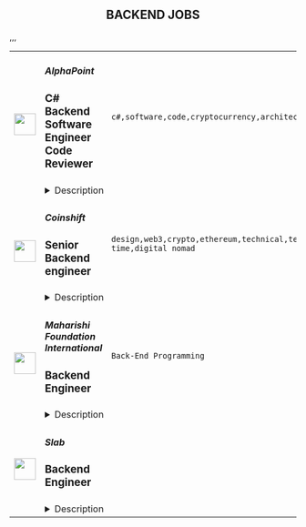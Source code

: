 <div align="center"><h2>BACKEND JOBS</h2></div><table><tr>
                <td width="100" height="100" rowspan="2">
                    <img src="https://remoteok.com/assets/img/jobs/b7eca1364e2e3d894666cdfae86f2e651670138137.peg" width="38px" height="auto">
                </td>
                <td width="300">
                    <h5>AlphaPoint</h5>
                    <h3>C# Backend Software Engineer Code Reviewer</h3>
                </td>
                <td width="300">
                    <code>c#,software,code,cryptocurrency,architect,financial,fintech,senior,engineer,engineering,backend</code>
                </td>
                <td width="200">
                <text>2 days ago</text>
                </td>
                <td width="100" rowspan="2">
                <a href="https://remoteOK.com/remote-jobs/remote-c-backend-software-engineer-code-reviewer-alphapoint-158895" align="right" target="_blank">Apply</a>
                </td>
            </tr>
            <tr>
                <td colspan="3">
                <details><summary>Description</summary>
                <p><span style="font-size:14px;"><span style="font-family:Arial , Helvetica , sans-serif;"><span style="font-variant:normal;white-space:pre-wrap;"><span style="color:#000000;"><span style="font-weight:700;"><span style="font-style:normal;"><span style="text-decoration:none;">About AlphaPoint:</span></span></span></span></span></span></span></p><p><span style="font-size:14px;"><span style="font-family:Arial , Helvetica , sans-serif;"><span style="font-variant:normal;white-space:pre-wrap;"><span style="color:#222222;"><span style="background-color:#ffffff;"><span style="font-weight:400;"><span style="font-style:normal;"><span style="text-decoration:none;">AlphaPoint is a financial technology company powering digital asset exchanges and brokerages worldwide. Through its secure, scalable, and customizable white label digital asset trading platform, AlphaPoint has enabled over 150 customers in 35 countries to launch and operate digital asset markets, as well as digitize assets. AlphaPoint and its award winning blockchain technology have helped startups and institutions discover and execute their blockchain strategies since 2013.</span></span></span></span></span></span></span></span></p><p style="line-height:1.38;"><span style="font-size:14px;"><span style="font-family:Arial , Helvetica , sans-serif;"><span style="font-variant:normal;white-space:pre-wrap;"><span style="color:#000000;"><span style="font-weight:400;"><span style="font-style:normal;"><span style="text-decoration:none;">This role is 100% US remote. </span></span></span></span></span></span></span></p><p><span style="font-family:Arial , Helvetica , sans-serif;"><span style="font-size:11pt;font-variant:normal;white-space:pre-wrap;"><span style="color:#000000;"><span style="font-weight:700;"><span style="font-style:normal;"><span style="text-decoration:none;">Role Responsibilities:</span></span></span></span></span></span></p><p style="line-height:1.38;margin-right:36px;"><span style="font-family:Arial , Helvetica , sans-serif;"><span style="font-size:11pt;font-variant:normal;white-space:pre-wrap;"><span style="color:#000000;"><span style="font-weight:400;"><span style="font-style:normal;"><span style="text-decoration:none;">The code reviewer will be reviewing all code written by engineers on the development team. Reviewing, correcting and looking for better ways to write existing code. This person must be a skilled code reviewer and enjoys doing code reviews and coming up with best practices for code reviews. This person will be reporting directly into the CIO and dotted reporting line into the solution architect lead.</span></span></span></span></span></span></p><p><span style="font-size:14px;"><span style="font-family:Arial , Helvetica , sans-serif;"><span style="font-variant:normal;white-space:pre-wrap;"><span style="color:#000000;"><span style="font-weight:700;"><span style="font-style:normal;"><span style="text-decoration:none;">Basic requirements:</span></span></span></span></span></span></span></p><ul>
<li style="list-style-type:disc;"><span style="font-size:14px;"><span style="font-family:Arial , Helvetica , sans-serif;"><span style="font-variant:normal;white-space:pre-wrap;"><span style="color:#000000;"><span style="font-weight:400;"><span style="font-style:normal;"><span style="text-decoration:none;">C# programming language expert. 5 - 8 years experienced in C#.</span></span></span></span></span></span></span></li>
<li style="list-style-type:disc;"><span style="font-size:14px;"><span style="font-family:Arial , Helvetica , sans-serif;"><span style="font-variant:normal;white-space:pre-wrap;"><span style="color:#000000;"><span style="font-weight:400;"><span style="font-style:normal;"><span style="text-decoration:none;">Well-versed in documenting, critiquing, creating best practice guides and implementing coding standards</span></span></span></span></span></span></span></li>
<li style="list-style-type:disc;"><span style="font-size:14px;"><span style="font-family:Arial , Helvetica , sans-serif;"><span style="font-variant:normal;white-space:pre-wrap;"><span style="color:#000000;"><span style="font-weight:400;"><span style="font-style:normal;"><span style="text-decoration:none;">Identifying and documenting anti-patterns</span></span></span></span></span></span></span></li>
<li style="list-style-type:disc;"><span style="font-size:14px;"><span style="font-family:Arial , Helvetica , sans-serif;"><span style="font-variant:normal;white-space:pre-wrap;"><span style="color:#000000;"><span style="font-weight:400;"><span style="font-style:normal;"><span style="text-decoration:none;">Performance profiling to determine which type of code is more efficient</span></span></span></span></span></span></span></li>
<li style="list-style-type:disc;"><span style="font-size:14px;"><span style="font-family:Arial , Helvetica , sans-serif;"><span style="font-variant:normal;white-space:pre-wrap;"><span style="color:#000000;"><span style="font-weight:400;"><span style="font-style:normal;"><span style="text-decoration:none;">Draft the engineering coding guide and policy for AlphaPoint</span></span></span></span></span></span></span></li>
<li style="list-style-type:disc;"><span style="font-size:14px;"><span style="font-family:Arial , Helvetica , sans-serif;"><span style="font-variant:normal;white-space:pre-wrap;"><span style="color:#000000;"><span style="font-weight:400;"><span style="font-style:normal;"><span style="text-decoration:none;">Comfortable with communicating mistakes in code and coaching/supporting engineers to take corrective action</span></span></span></span></span></span></span></li>
<li style="list-style-type:disc;"><span style="font-size:14px;"><span style="font-family:Arial , Helvetica , sans-serif;"><span style="font-variant:normal;white-space:pre-wrap;"><span style="color:#000000;"><span style="font-weight:400;"><span style="font-style:normal;"><span style="text-decoration:none;">Someone very detail-oriented</span></span></span></span></span></span></span></li>
<li style="list-style-type:disc;"><span style="font-size:14px;"><span style="font-family:Arial , Helvetica , sans-serif;"><span style="font-variant:normal;white-space:pre-wrap;"><span style="color:#000000;"><span style="font-weight:400;"><span style="font-style:normal;"><span style="text-decoration:none;">A specialist in code reviewing</span></span></span></span></span></span></span></li>
</ul><p><span style="font-size:14px;"><span style="font-family:Arial , Helvetica , sans-serif;"><span style="font-variant:normal;white-space:pre-wrap;"><span style="color:#000000;"><span style="font-weight:700;"><span style="font-style:normal;"><span style="text-decoration:none;">Preferred requirements:</span></span></span></span></span></span></span></p><ul>
<li style="list-style-type:disc;"><span style="font-size:14px;"><span style="font-variant:normal;white-space:pre-wrap;"><span style="font-family:Arial;"><span style="color:#000000;"><span style="font-weight:400;"><span style="font-style:normal;"><span style="text-decoration:none;">Prior experience with maintaining open source projects and triaging other engineersâ code on a frequent basis - either for professional/work reasons or as a hobby </span></span></span></span></span></span></span></li>
<li style="list-style-type:disc;"><span style="font-size:14px;"><span style="font-variant:normal;white-space:pre-wrap;"><span style="font-family:Arial;"><span style="color:#000000;"><span style="font-weight:400;"><span style="font-style:normal;"><span style="text-decoration:none;">Passion and experience in cryptocurrencies, blockchain, trading systems or other fintech instruments</span></span></span></span></span></span></span></li>
<li style="list-style-type:disc;"><span style="font-size:14px;"><span style="font-variant:normal;white-space:pre-wrap;"><span style="font-family:Arial;"><span style="color:#000000;"><span style="font-weight:400;"><span style="font-style:normal;"><span style="text-decoration:none;">Someone who is comfortable working across the engineering organization with senior developers, leads and staff level engineers</span></span></span></span></span></span></span></li>
</ul><p><b>Here are some of the benefits of working at AlphaPoint:</b></p><ul>
<li>Competitive base salary, bonus and equity</li>
<li>Comprehensive health, dental, vision insurance coverage</li>
<li>Life Insurance</li>
<li>Short and Long-Term Disability Benefits</li>
<li>401k company match</li>
<li>Unlimited PTO</li>
<li>Brex company credit card</li>
<li>Computer equipment and workplace furniture to suit your needs</li>
<li>Great colleagues and an inspiring startup environment with colleagues internationally</li>
<li>$100 of the Cryptocurrency of your choice upon signing</li>
<li>Company paid Co-Working benefits</li>
<li>$2500/year for learning and development</li>
</ul><p style="line-height:1.38;"> </p><p> </p><p><figure><iframe style="width:500px;height:281px;" src="//www.youtube.com/embed/r8N-hsJU-g4" frameborder="0" allowfullscreen=""></iframe></figure></p><br/><br/>Please mention the word **ECONOMICAL** and tag RNTQuMjI0LjEzNi40 when applying to show you read the job post completely (#RNTQuMjI0LjEzNi40). This is a beta feature to avoid spam applicants. Companies can search these words to find applicants that read this and see they're human.
                </details>
                </td>
            </tr>,<tr>
                <td width="100" height="100" rowspan="2">
                    <img src="https://remoteok.com/assets/img/jobs/ab1df706e537e3df787deff781d7da301670051722.peg" width="38px" height="auto">
                </td>
                <td width="300">
                    <h5>Coinshift</h5>
                    <h3>Senior Backend engineer</h3>
                </td>
                <td width="300">
                    <code>design,web3,crypto,ethereum,technical,testing,code,financial,management,lead,senior,engineer,backend,full-time,digital nomad</code>
                </td>
                <td width="200">
                <text>3 days ago</text>
                </td>
                <td width="100" rowspan="2">
                <a href="https://remoteOK.com/remote-jobs/remote-senior-backend-engineer-coinshift-158389" align="right" target="_blank">Apply</a>
                </td>
            </tr>
            <tr>
                <td colspan="3">
                <details><summary>Description</summary>
                <div><b style="font-size:18px;">About Coinshift</b></div><div><br></div><div>Coinshift is a leading non-custodial treasury management platform built on top of Gnosis safe. It provides a smart and sophisticated user experience layer to manage treasury ops in an efficient manner.</div><div>Our mission is to build the most sophisticated multi-chain crypto treasury management platform for DAOs & companies.</div><div><br></div><div>We are currently a hyper-growth business targeting an immediate $100+ billion market with a very ambitious vision and roadmap. We manage billions of dollars in assets currently, and strongly believe itâs still day 1 for Coinshift. We are backed by the best-in-class VC investors globally. We are and want to be run as a technology company, not a financial service provider, and we build our culture around core values of ambition, collaboration, entrepreneurship, transparency, and meritocracy.</div><div><br></div><div>Since launching the MVP in June 2021, weâve seen crazy traction from having nearly $150M+ in processed payments to having a billion dollars in assets under management. We now serve thousands of users across three continents and over 10 different countries. And weâre just getting started.</div><div><br></div><div>The development of Coinshift v2 is underway and we are currently looking for a full-time backend engineer with strong skills in backend and web3 technologies.</div><div><br></div><div><b>What will you achieve:</b></div><div><br></div><div>-You'll work with the core team to build new product features from start to finish: through conception, research, implementation, and maintenance.</div><div>-You'll participate in backend architecture decisions and guide team members in technical knowledge with best practices.</div><div>-You'll implement state of the art multi-chain web3 user experiences and actively learn about the latest developments in web3.</div><div><br></div><div><b>What skills do you bring:</b></div><div><br></div><div>
<b>-Experienced leader:</b> You have worked at product based companies for more than 6 years including more than 2 years in web3 organisations, have participated in architecture design and deployment pipeline. You have worked with backend teams where you lead the team to achieve fast iterations and high code quality.</div><div>
<b>-Familiarity with backend technologies:</b> You're well versed with AWS technologies, Javascript, <a href="http://Node.js" class="postings-link" rel="noopener noreferrer nofollow">Node.js</a>, MySQL.</div><div>
<b>-Familiarity with web3 technologies:</b> You're well versed with web3js/ethersjs and understand ethereum blockchain and itâs tool stack, such as Metamask</div><div>
<b>-Thoughtful problem-solving:</b> You have the ability to break down a problem until you get a clear and accurate understanding of the context.</div><div>
<b>-Navigating ambiguity in design:</b> You can translate high level designs into production-ready systems. Given clear requirements, you are comfortable making judgments and tradeoffs in the user experience on your own.</div><div>
<b>-Put users first:</b> You think critically about the implications of what you're building, and how it impacts real people's lives.</div><div>
<b>-Empathetic communication:</b> You communicate ideas clearly in plain english. In disagreements, you listen to other perspectives and compromise when needed.</div><div>
<b>-Team player:</b> You enjoy collaborating cross-functionally to accomplish shared goals, and you care about learning, growing, and helping others to do the same.</div><div><br></div><div><b>Nice to Haves:</b></div><div><br></div><div>-You're proficient with technologies that are part of our stack, including Express, Datadog.</div><div>-You participate in open source projects and web3 hackathons, or write about web3 technology.</div><div>-You have experience in backend integration testing and in debugging performance issues.</div><div>We are committed to fostering diversity and inclusiveness within our organization, and we strongly encourage candidates of all backgrounds to apply, even if they donât match all the above criteria.</div><div><br></div><div>If you are hired, you will have the option of fiat/USDC payments made monthly</div><div><br></div><div>We look forward to your application!</div><br/><br/>Please mention the word **CORRECT** and tag RNTQuMjI0LjEzNi40 when applying to show you read the job post completely (#RNTQuMjI0LjEzNi40). This is a beta feature to avoid spam applicants. Companies can search these words to find applicants that read this and see they're human.
                </details>
                </td>
            </tr>,<tr>
                <td width="100" height="100" rowspan="2">
                    <img src="https://wwr-pro.s3.amazonaws.com/logos/0016/9860/logo.gif" width="38px" height="auto">
                </td>
                <td width="300">
                    <h5>Maharishi Foundation International</h5>
                    <h3> Backend Engineer</h3>
                </td>
                <td width="300">
                    <code>Back-End Programming</code>
                </td>
                <td width="200">
                <text>34 days ago</text>
                </td>
                <td width="100" rowspan="2">
                <a href="https://weworkremotely.com/remote-jobs/maharishi-foundation-international-backend-engineer" align="right" target="_blank">Apply</a>
                </td>
            </tr>
            <tr>
                <td colspan="3">
                <details><summary>Description</summary>
                <img src="https://we-work-remotely.imgix.net/logos/0016/9860/logo.gif?ixlib=rails-4.0.0&w=50&h=50&dpr=2&fit=fill&auto=compress" />

<p>
  <strong>Headquarters:</strong> London (Remote)
    <br /><strong>URL:</strong> <a href="https://www.maharishi.foundation/">https://www.maharishi.foundation/</a>
</p>

<div><strong>About Us</strong></div><div>
<a href="https://www.maharishi.foundation/">Maharishi Foundation International </a>(MFI) is a US-registered non-profit that supports the development of new technologies and outreach opportunities for the worldwide Transcendental Meditation® (TM®) organisations. Over the past 60 years, more than 10 million people worldwide have learned the TM technique through personal instruction by tens of thousands of certified teachers. </div><div><br></div><div>MFI is a growing, fully remote team of nearly 50 people, located around the globe but mainly in North America and Europe. As an organisation we are committed to leveraging modern technology and progressive management practices to make the TM technique and its related programmes more available to people everywhere. </div><div><br></div><div>We favor a healthy and balanced work environment with opportunities for personal development.  </div><div><br></div><div><strong>Job Summary</strong></div><div>We are looking for a backend engineer with focus on AWS Infrastructure with a proven track record of developing backend services Serverless framework. As we are a small, but growing team you will be responsible for the maintenance and support of existing backend features as well as planning and scoping new feature additions and iterations.</div><div><br></div><div>You will be working closely with our product team (design, product and development) to launch a meditation and lifestyle application. Applicants should have a proven track record working on large scale, consumer facing products with experience creating modular service based solutions. Applicants should be comfortable working in a fast paced environment, where each individual has a lot of influence and responsibility to deliver, and key to this continuous integration is a reliable and scalable CI / CD process.  You will play an extremely vital role in the development and release of this application as well as maintaining and improving the CI tools we use moving forward. Since there is an existing global community waiting for this application, the app will have an immediate, engaged user base. </div><div><br></div><div>The AWS backend is built using a serverless approach using AppSync (GraphQL), DynamoDB, Cognito and Lambda. Local development and stack deployment is managed using the Serverless framework, and CI pipelines have been implemented using CircleCI and Bitrise. You will become responsible for all of the working elements of the system and the accounts associated with the architecture.</div><div><br></div><div><strong>About You</strong></div><div>You understand how the AWS suite of products is structured, and can show experience writing fully tested scalable code using relevant AWS products and services. You understand API architecture, and can take a data model and translate it into reusable and flexible components. You enjoy shipping clean, readable and reusable code. You are comfortable working on a distributed team spread across time zones and cultures. You are excited to use technology to have a positive impact in the world as a whole, and in an intimate way for each individual.</div><div><br></div><div><strong>Responsibilities</strong></div><ul>
<li>Work with design team during their sprints to develop the platform </li>
<li>Ensure the performance, quality, and responsiveness of the application</li>
<li>Collaborate with the team and contribute to the definition of specifications for new features, and own the development of those features</li>
<li>Develop a detailed understanding of deployment processes for AWS (cloudformation) Bitrise, CircleCI and the destination APIs from Google Play and App Store Connect.</li>
<li>Proactively identify and correct bottlenecks, fix bugs and performance issues</li>
<li>Maintain code quality, organization and automatization</li>
<li>Develop a logging and monitoring strategy for all aspects of the infrastructure</li>
<li>Understand the concepts of DevSecOps and the tools we should implement to ensure Security best practices are followed</li>
<li>Ensure testing strategy is followed within the team - for unit and integration tests</li>
</ul><div><br></div><div>
<strong>Skills and Requirements</strong> </div><ul>
<li>Proven experience in mobile app development </li>
<li>Proven track record working within an AWS application environment</li>
<li>An understanding of best practice DevOps process, and some experience writing CI pipelines and deployment scripts</li>
<li>Familiarity with Application logging and debugging platforms (Sentry, New Relic, Splunk)</li>
<li>Some knowledge of security testing tools and code quality assessment</li>
<li>Experience with large scale testing in a production environment</li>
<li>Familiarity with connecting mobile applications to back-end services through APIs</li>
<li>Familiarly with the API standards including GraphQL and REST </li>
<li>Experience with performance and memory tuning with standard tools</li>
<li>Familiarity with cloud message APIs and push notifications</li>
<li>Proficient with code versioning tools (Git)</li>
<li>5 years of testing and deploying code in a large scale production environment</li>
<li>Experience working in a global non-profit, working with a remote team or in a multinational organization preferred</li>
<li>Fluency in English (written and verbal)</li>
</ul><div> </div><div>Bonus points if you have </div><ul>
<li>Experience with Node.js</li>
<li>Experience with data architecture</li>
<li>Experience with Netsuite or similar CRMs and lead nurturing would be a plus</li>
<li>Experience with the Transcendental Meditation® organisation, meditation, or some form of healthy living</li>
</ul><div><br></div><div>If you are passionate about this work but do not have all of the skills listed we are still interested in hearing from you! </div><div><br></div><div><strong>Pay and benefits</strong></div><div>Our pay levels are set according to a formula that combines above-median market rate data for the role (we pay 55th percentile of New York market rate for this role, based on <a href="https://www.payscale.com/">Payscale</a> data) adjusted for your local cost of living based on <a href="https://www.numbeo.com/cost-of-living/rankings_current.jsp">Numbeo</a> data.</div><div> </div><div>We take the issue of equitable pay very seriously, and we apply our pay formula to all workers who work 80% or more of full time hours with us.</div><div><br></div><div><strong>Diversity and inclusion</strong></div><div>We care about diversity - we strive to ensure all of our team feel included and can bring their whole selves to work but we also know that this work is never ‘done’ or complete, and that we can always improve.</div><div><br></div><div>Our team is fully remote, living and working across 20 countries across the world, and we’d love to hear how you can add to our special culture at MFI.</div>

<p><strong>To apply:</strong> <a href="https://weworkremotely.com/remote-jobs/maharishi-foundation-international-backend-engineer">https://weworkremotely.com/remote-jobs/maharishi-foundation-international-backend-engineer</a></p>

                </details>
                </td>
            </tr>,<tr>
                <td width="100" height="100" rowspan="2">
                    <img src="https://wwr-pro.s3.amazonaws.com/logos/0081/9084/logo.gif" width="38px" height="auto">
                </td>
                <td width="300">
                    <h5>MindsDB</h5>
                    <h3> Backend Engineer</h3>
                </td>
                <td width="300">
                    <code>Back-End Programming</code>
                </td>
                <td width="200">
                <text>35 days ago</text>
                </td>
                <td width="100" rowspan="2">
                <a href="https://weworkremotely.com/remote-jobs/mindsdb-backend-engineer" align="right" target="_blank">Apply</a>
                </td>
            </tr>
            <tr>
                <td colspan="3">
                <details><summary>Description</summary>
                <img src="https://we-work-remotely.imgix.net/logos/0081/9084/logo.gif?ixlib=rails-4.0.0&w=50&h=50&dpr=2&fit=fill&auto=compress" />

<p>
  <strong>Headquarters:</strong> Berkeley, California, USA
    <br /><strong>URL:</strong> <a href="http://www.mindsdb.com">http://www.mindsdb.com</a>
</p>

<div>
<strong>Who we are<br></strong><br>
</div><div>MindsDB helps companies use the power of Machine Learning to ask predictive questions of their data and receive accurate answers from it. We do all of this inside the database with a simple interface, decreasing development time and increasing accessibility.<br><br>
</div><div>We are a fast-paced, fast-growing company with an exciting future ahead!</div><div>
<br><br>
</div><div><strong>Our history so far</strong></div><ul>
<li>MindsDB are the largest, fastest growing open source Machine Learning project in the world with over 11k Github stars.</li>
<li>Graduate of YCombinator (the startup accelerator for Stripe, Airbnb, and Coinbase).</li>
<li>Backed by Walden Catalyst Ventures, YCombinator, OpenOcean (the venture fund launched by the creators of MySQL and MariaDB), SpeedInvest, and the University of California Berkeley.</li>
<li>Recognized as one of America’s most promising AI companies by Forbes Magazine, one of the 8 most innovative AI and ML companies by TechRepublic, and recently nominated as a “Cool Vendors in Data for Artificial Intelligence and Machine Learning” by Gartner.<br><br>
</li>
</ul><div><br></div><div><strong>About the role</strong></div><div><br></div><div>We are looking for a driven Backend Engineer (Python) to be a main developer of the infrastructure that powers our product.</div><div><br></div><div>Together with the team, you’ll work to drive platform stability, optimise performance, and develop new functionality. You’ll also help drive our next stage of growth, playing a key role in our serverless development.</div><div><br></div><div>We are a 100% remote team, allowing us to hire the best talent from around the globe. For this role we are hiring in North/South American time zones, approximately GMT-7 to GMT-4.</div><div><br></div><div>MindsDB is committed to flexible working. Our goal is for our people to feel free to work where, when and how they choose to enable our staff to balance their personal interests with their work commitments and deliverables, to support a happier and healthier way of life. Performance will be judged on output and staff are trusted to manage their working time effectively to meet work deadlines and goals whilst ensuring their wellbeing is prioritised. If that suits you we would encourage you to apply!</div><div>
<br><br>
</div><div><strong>What you'll be working on</strong></div><ul>
<li>Driving platform stability</li>
<li>Maintaining platform components that enable our core product features</li>
<li>Implementing security best practices</li>
<li>Optimising performance &amp; scalability</li>
<li>Improving the performance of our current platform</li>
<li>Helping transition us to a serverless cloud architecture</li>
<li>Developing new functionality</li>
<li>Collaborating with the all parts of the team</li>
<li>Implementing major features and enhancements<br><br>
</li>
</ul><div><br></div><div><strong>Requirements</strong></div><ul>
<li>5+ years Backend Engineering experience</li>
<li>Expertise in Python and SQL</li>
<li>Experience with AWS, HTTP, TCP/IP, Docker</li>
<li>Fast, high quality development</li>
<li>Strong communication skills<br><br>
</li>
</ul><div><br></div><div><strong>Nice To Have</strong></div><ul>
<li>Experience with microservices architecture</li>
<li>Experience with Kubernetes</li>
<li>Experience with Machine Learning</li>
<li>Experience working in a fast moving, growing startup environment.</li>
<li>Fluency and communication skills in Spanish<br><br>
</li>
</ul><div><br></div><div>We understand that there's no such thing as a 'perfect' candidate. We're looking for someone passionate, proactive and ambitious, who is excited to face the challenges of a rapidly growing startup. MindsDB is the type of company where you can grow exponentially, and we encourage you to apply to us even if you don't 100% match the candidate description.</div><div>
<br><br>
</div><div><strong>Benefits &amp; Perks:</strong></div><ul>
<li>Fully remote team</li>
<li>Flexible working hours</li>
<li>Competitive Compensation</li>
<li>Unlimited PTO</li>
<li>New Hire Remote Setup budget</li>
<li>Learning &amp; Development budget</li>
<li>Medical, Dental, Vision Insurance (US only)</li>
<li>Monthly Wellbeing Budget</li>
<li>Monthly (virtual) team events</li>
<li>International in-person company retreats</li>
<li>Wellbeing/Mental Health leave<br><br>
</li>
</ul><div><br></div><div><strong>Diversity, Equality &amp; Inclusion</strong></div><div><br></div><div>MindsDB is an equal opportunity employer. We celebrate diversity and are committed to creating an inclusive environment for all of our employees. MindsDB will give all qualified applicants consideration for employment without regard to age, ancestry, color, family or medical care leave, gender identity or expression, genetic information, marital status, medical condition, national origin, physical or mental disability, political affiliation, protected veteran status, race, religion, sex (including pregnancy), sexual orientation, or any other characteristic protected by applicable laws, regulations, and ordinances.​</div><div>
<br><br>
</div>

<p><strong>To apply:</strong> <a href="https://weworkremotely.com/remote-jobs/mindsdb-backend-engineer">https://weworkremotely.com/remote-jobs/mindsdb-backend-engineer</a></p>

                </details>
                </td>
            </tr>,<tr>
                <td width="100" height="100" rowspan="2">
                    <img src="https://remotive.com/job/1368332/logo" width="38px" height="auto">
                </td>
                <td width="300">
                    <h5>Close</h5>
                    <h3>Software Engineer - Backend/Python</h3>
                </td>
                <td width="300">
                    <code>api,AWS,backend,docker</code>
                </td>
                <td width="200">
                <text>11 days ago</text>
                </td>
                <td width="100" rowspan="2">
                <a href="https://remotive.com/remote-jobs/software-dev/software-engineer-backend-python-1368332" align="right" target="_blank">Apply</a>
                </td>
            </tr>
            <tr>
                <td colspan="3">
                <details><summary>Description</summary>
                <p><strong> About Us </strong></p>
<p>At <a href="https://close.com/" rel="nofollow">Close</a>, we're building the sales communication platform of the future. With our roots as the very first sales CRM to include built-in calling, we're leading the industry toward eliminating manual processes and helping companies to close more deals(faster). Since our founding in 2013, we've grown to become a profitable, 100% globally distributed team of 50+ high-performing, happy people that are dedicated to building a product our customers love. </p>
<p> </p>
<p> Our backend <a href="https://stackshare.io/close-crm/close" rel="nofollow">tech stack</a> currently consists of Python Flask web apps with our <a href="https://github.com/closeio/tasktiger" rel="nofollow">TaskTiger</a> scheduler handling many of the backend asynchronous task processing chores. Our data stores include MongoDB, Postgres, Elasticsearch, and Redis. The underlying infrastructure runs on AWS using a combination of managed services like RDS and ElasticCache and non-managed services running on EC2 instances. All of our compute runs through CI/CD pipelines that build Docker images, run automated tests and deploy to our Kubernetes clusters. Our backend primarily serves a well-documented <a href="https://developer.close.com/" rel="nofollow">public API</a> that our front-end JavaScript app consumes. Our infrastructure is heavily automated using AWS tools, Terraform, and Ansible. </p>
<p> </p>
<p> We open sourcing our code and ideas on <a href="https://github.com/closeio" rel="nofollow">our GitHub</a> and on <a href="https://making.close.com" rel="nofollow">The Making of Close</a>, our behind-the-scenes Product &amp; Engineering blog.Check out our projects like <a href="https://github.com/closeio/socketshark" rel="nofollow">SocketShark</a>, <a href="https://github.com/closeio/tasktiger" rel="nofollow">TaskTiger</a>, <a href="https://github.com/closeio/limitlion" rel="nofollow">LimitLion</a> and <a href="https://github.com/closeio/ciso8601" rel="nofollow">ciso8601</a>. </p>
<p><br><br></p>
<p><strong>About You </strong></p>
<p>We're looking for an experienced full-time (or part-time) Software Engineer to join our engineering team. Someone who has a solid understanding of web technologies and wants to help design, implement, launch, and scale major systems and user-facing features. </p>
<p> </p>
<p>You should have senior level experience (~5 years) building modern back-end systems, with at least 3 years of that experience using Python. </p>
<p> </p>
<p>You have hands on production experience woking with MongoDB, PostgreSQL, Elasticsearch, or similar data stores. You have significant experience designing, scaling, debugging, and optimizing systems to make them fast and reliable. You have experience participating in code reviews and providing overall code quality suggestions to help maintain the structure and quality of the codebase. You care about the craftsmanship of the code and systems you produce. </p>
<p> </p>
<p>You’re comfortable working in a fast-paced environment with a small and talented team where you're supported in your efforts to grow professionally. You are able to manage your time well, communicate effectively and collaborate in a fully distributed team. </p>
<p> </p>
<p>You are located in an American or European time zone. </p>
<p><br><br></p>
<p><strong>Bonus points if you have...</strong></p>
<ul style="margin-left: 2em; padding-left: 0px; color: #555659; white-space: pre-wrap;">
<li style="margin: 0px; padding: 0px;">Contributed open source code related to our tech stack</li>
<li style="margin: 0px; padding: 0px;">Led small project teams building and launching features</li>
<li style="margin: 0px; padding: 0px;">Built B2B SaaS products</li>
<li style="margin: 0px; padding: 0px;">Experience with sales or sales tools</li>
</ul>
<p> </p>
<p><span style="color: #555659;"><strong><span style="white-space: pre-wrap;">Come help us with projects like...</span><br></strong></span></p>
<ul style="margin-left: 2em; padding-left: 0px; color: #555659; white-space: pre-wrap;">
<li style="margin: 0px; padding: 0px;">Conceiving, designing, building, and launching new user-facing features</li>
<li style="margin: 0px; padding: 0px;">Improving the performance and scalability of our GraphQL and <a class="postings-link" href="https://developer.close.com/" rel="nofollow" style="color: #969799; text-decoration: underline;">REST</a> API.</li>
<li style="margin: 0px; padding: 0px;">Improving how we <a class="postings-link" href="https://close.com/emailing/" rel="nofollow" style="color: #969799; text-decoration: underline;">sync</a> millions of sales emails and calendar events each month</li>
<li style="margin: 0px; padding: 0px;">Working with Twilio's API, WebSockets, and WebRTC to improve our <a class="postings-link" href="https://close.com/calling/" rel="nofollow" style="color: #969799; text-decoration: underline;">calling features</a></li>
<li style="margin: 0px; padding: 0px;">Building user-facing analytics features that provide actionable insights based on sales activity data</li>
<li style="margin: 0px; padding: 0px;">Improving our Elasticsearch-backed powerful <a class="postings-link" href="https://close.com/search/" rel="nofollow" style="color: #969799; text-decoration: underline;">search features</a></li>
<li style="margin: 0px; padding: 0px;">Improving our internal messaging infrastructure using streaming technologies like Kafka and Redis </li>
<li style="margin: 0px; padding: 0px;">Building new and enhancing existing integrations with other SaaS platforms like Google’s G Suite, Zapier, and Web Conferencing providers</li>
</ul>
<p> </p>
<p><span style="color: #555659;"><span style="white-space: pre-wrap;"><strong>Why work with us?</strong></span><br></span></p>
<ul style="margin-left: 2em; padding-left: 0px; color: #555659; white-space: pre-wrap;">
<li style="margin: 0px; padding: 0px;"><a class="postings-link" href="https://www.youtube.com/watch?v=ZbyGnLhtj0o&amp;feature=youtu.be" rel="nofollow" style="color: #969799; text-decoration: underline;">Culture video</a> 💚</li>
<li style="margin: 0px; padding: 0px;">100% remote company <em>(we believe in trust and autonomy)</em></li>
<li style="margin: 0px; padding: 0px;">Choose between working 5 days/wk (standard full-time) or 4 days/wk @ 80% pay</li>
<li style="margin: 0px; padding: 0px;"><a class="postings-link" href="https://www.youtube.com/watch?v=gKjyXMz-q-Q&amp;feature=youtu.be" rel="nofollow" style="color: #969799; text-decoration: underline;">Annual team retreats</a> ✈️</li>
<li style="margin: 0px; padding: 0px;">Quarterly virtual summits</li>
<li style="margin: 0px; padding: 0px;">5 weeks PTO + Winter Holiday Break</li>
<li style="margin: 0px; padding: 0px;">2 additional PTO days every year with the company</li>
<li style="margin: 0px; padding: 0px;">1 month paid sabbatical every 5 years</li>
<li style="margin: 0px; padding: 0px;">Co-working stipend</li>
<li style="margin: 0px; padding: 0px;">Paid parental leave</li>
<li style="margin: 0px; padding: 0px;">Medical, Dental, Vision with HSA option (US residents)</li>
<li style="margin: 0px; padding: 0px;">401k matching at 6% (US residents)</li>
<li style="margin: 0px; padding: 0px;">Dependent care FSA (US residents)</li>
<li style="margin: 0px; padding: 0px;">Contributor to <a class="postings-link" href="https://stripe.com/climate" rel="nofollow" style="color: #969799; text-decoration: underline;">Stripe's climate</a> initiative 🌍❤️ </li>
<li style="margin: 0px; padding: 0px;"><a class="postings-link" href="https://close.io/about/" rel="nofollow" style="color: #969799; text-decoration: underline;">Our story and team</a> 🚀</li>
</ul>
<p> </p>
<p>At Close, everyone has a voice. We encourage transparency and practice a mature approach to the work-place. In general, we don’t have strict policies, we have guidelines. Work/life harmony is an important part of our business - we believe you bring your best to work when you practice self-care (whatever that looks like for you).   </p>
<p> </p>
<p>We come from 16 countries located in 5 of the 7 continents -- looking at you Antarctica and Australia ;-) ….. We’re a collection of talented humans rich in diverse backgrounds, lifestyles, and cultures. Every year we meet up somewhere around the world to spend time with one another. These gatherings are an opportunity to strengthen the social fiber of our global community. </p>
<p> </p>
<p>Our team is growing in more ways than one - we’ve recently launched 17 babies (and counting!). Unanimously, our favorite and most impactful value is “Build a house you want to live in.” We strive to make decisions that are authentic for our people and help our customers become more successful. </p>
<p> </p>
<p><em>Our application process was designed to promote equitable and unbiased hiring practices. We ask a small series of questions that are similar to what would be asked in the first interview. This helps us learn more about you right from the start so please be sure to answer each question thoughtfully. Each application will receive two screens by two different reviewers. Regardless of fit, you will hear back from us letting you know if we'll be moving forward. </em></p>
<img src="https://remotive.com/job/track/1368332/blank.gif?source=public_api" alt=""/>
                </details>
                </td>
            </tr>,<tr>
                <td width="100" height="100" rowspan="2">
                    <img src="https://pbs.twimg.com/profile_images/1445184469132926979/udMW3mSs_400x400.jpg" width="38px" height="auto">
                </td>
                <td width="300">
                    <h5>Slab</h5>
                    <h3>Backend Engineer</h3>
                </td>
                <td width="300">
                    <code></code>
                </td>
                <td width="200">
                <text>0 days ago</text>
                </td>
                <td width="100" rowspan="2">
                <a href="https://jobs.lever.co/slab/e97d694f-2ef9-47e7-8599-c6e624e4d084" align="right" target="_blank">Apply</a>
                </td>
            </tr>
            <tr>
                <td colspan="3">
                <details><summary>Description</summary>
                <div class="section page-centered"><div><b style="font-size: 18px">About: </b></div><div><br></div><div>At&nbsp;<a href="https://slab.com/" class="postings-link">Slab</a>, we believe that knowledge is the foundation of any organization's success. When a team's collective knowledge is accessible, that team's potential is limitless. That's why we're making the workplace a source of learning and purpose through knowledge-sharing. Our product helps teams easily create, organize, and discover knowledge across the entire company, from non-technical to tech-savvy. Thousands of customers rely on Slab across their entire workforces, including Asana, Benchling, and Fivetran.</div><div><br></div><div>As a small product-focused company, you'll join a team of experienced engineers, working on shipping features that delight users, fixing issues that get in their way while keeping our codebase, infrastructure, and tooling modern and well-maintained. We are globally distributed, with processes that minimize meetings and overhead, letting makers build on the maker's schedule.</div></div><div class="section page-centered"><div><h3>Technologies we use:</h3><ul class="posting-requirements plain-list"><ul><li>React + TypeScript + Sass</li><li>GraphQL + Apollo + Absinthe</li><li>Elixir + Phoenix</li><li>Postgres + Redis</li><li>Docker + Kubernetes</li><li>Google Cloud Platform </li></ul></ul></div></div><div class="section page-centered"><div><h3>Sound like you? </h3><ul class="posting-requirements plain-list"><ul><li>You have a strong technical background, with experience solving complex problems within a software development team</li><li>You love delighting users with great product experiences and resolving issues that get in their way</li><li>You're curious to learn and demonstrate the ability to do so very quickly</li><li>You communicate with clearly and concisely, whether with teammates or users</li><li>You are self-motivated and possess a strong work ethic</li><li>You are passionate about knowledge-sharing and identify with Slab's mission and values</li></ul></ul></div></div><div class="section page-centered"><div><h3>What we value:</h3><ul class="posting-requirements plain-list"><ul><li><b>Stay lean</b>&nbsp;- We strive for the greatest possible impact with the fewest number of employees. We empower our teammates with the most leveraged tools and efficient processes.</li><li><b>Default to open</b>&nbsp;- We encourage and nurture open exchanges of knowledge and ideas — while acting with respect and regard for each other.</li><li><b>Think rigorously</b>&nbsp;- We act and execute after careful thought and examination of known information, while acknowledging the risks we accept in its absence.</li><li><b>Say no</b>&nbsp;- We aim to deliver exceptionally high value in a small set of focus areas. We willingly abstain from good ideas to give only the most promising paths the attention they deserve.</li><li><b>The best prevails</b>&nbsp;- Whether an idea or an individual, the best will rise to the top at Slab. Ideas we pursue can come from anywhere, and individuals gain responsibilities due to outperformance.</li><li><b>Global optimization</b>&nbsp;- We believe that our mission — to make the workplace a source of learning and purpose — is the ultimate priority, above any single project, team, or individual.</li></ul></ul></div></div><div class="section page-centered"><div><h3>Benefits:</h3><ul class="posting-requirements plain-list"><ul><li>Full health insurance (USA) or stipend (International)</li><li>Wellness &amp; remote work stipends</li><li>$5k workspace setup, renewed biannually</li><li>7-year options exercise window</li></ul></ul></div></div><div class="section page-centered"><div><i>Slab is an equal opportunity employer. We welcome people of diverse backgrounds, experiences, and perspectives.</i></div></div><div class="section page-centered last-section-apply" data-qa="btn-apply-bottom"><a class="postings-btn template-btn-submit hex-color" href="https://jobs.lever.co/slab/e97d694f-2ef9-47e7-8599-c6e624e4d084/apply">Apply for this job</a></div>
                </details>
                </td>
            </tr></table>